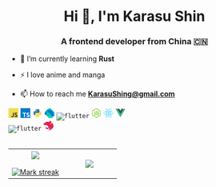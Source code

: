 <h1 align="center">Hi 👋, I'm Karasu Shin</h1>
<h3 align="center">A frontend developer from China 🇨🇳</h3>

- 🌱 I’m currently learning **Rust**

- ⚡ I love anime and manga

- 📫 How to reach me **KarasuShing@gmail.com**

<code><img src="https://raw.githubusercontent.com/devicons/devicon/master/icons/javascript/javascript-original.svg" alt="javascript" width="20" height="20"/></code>
<code><img src="https://raw.githubusercontent.com/devicons/devicon/master/icons/typescript/typescript-original.svg" alt="typescript" width="20" height="20"/></code>
<code><img src="https://raw.githubusercontent.com/devicons/devicon/master/icons/python/python-original.svg" alt="python" width="20" height="20"/></code>
<code><img src="https://raw.githubusercontent.com/devicons/devicon/master/icons/dart/dart-original.svg" alt="python" width="20" height="20"/></code>
<code><img src="https://www.vectorlogo.zone/logos/flutterio/flutterio-icon.svg" alt="flutter" width="20" height="20"/></code>
<code><img src="https://raw.githubusercontent.com/devicons/devicon/master/icons/nodejs/nodejs-original.svg" alt="nodejs" width="20" height="20"/></code>
<code><img src="https://raw.githubusercontent.com/devicons/devicon/master/icons/react/react-original.svg" alt="react" width="20" height="20"/></code>
<code><img src="https://raw.githubusercontent.com/devicons/devicon/master/icons/vuejs/vuejs-original.svg" alt="vuejs" width="20" height="20"/> </code>
<code><img src="https://www.vectorlogo.zone/logos/flutterio/flutterio-icon.svg" alt="flutter" width="20" height="20"/></code>
<code><img src="https://raw.githubusercontent.com/devicons/devicon/master/icons/nestjs/nestjs-plain.svg" alt="nestjs" width="20" height="20"/> </a> <a href="https://nodejs.org" target="_blank" rel="noreferrer"></code>

<table border="0" align="center">
<tr border="0">
<td width="50%" align="center">
  <img  align="center"  src="https://github-readme-stats.vercel.app/api?username=KarasuShin&theme=dark&show_icons=true&count_private=true" />
  <br></br>
  <img  title="🔥 Get streak stats for your profile at git.io/streak-stats" alt="Mark streak" src="https://github-readme-streak-stats.herokuapp.com/?user=KarasuShin&theme=dark&hide_border=true" />
</td>

<td width="50%" align="center">

  <img  align="center"  src="https://github-readme-stats.anuraghazra1.vercel.app/api/top-langs/?username=KarasuShin&theme=dark&hide_border=true&no-bg=true&langs_count=7"/>
  
  </td>
</tr>
</table>
